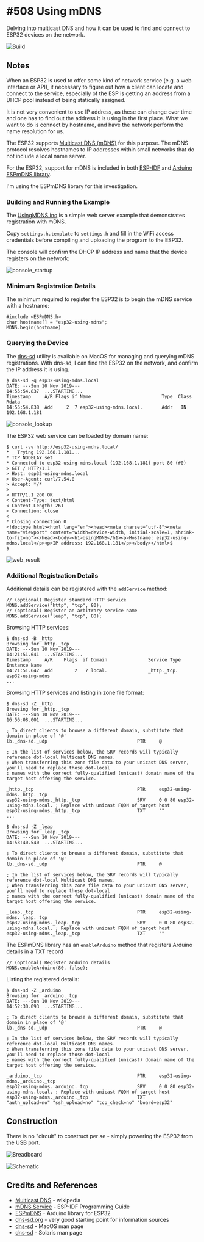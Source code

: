 # #508 Using mDNS

Delving into multicast DNS and how it can be used to find and connect to ESP32 devices on the network.

![Build](./assets/UsingMDNS_build.jpg?raw=true)

## Notes

When an ESP32 is used to offer some kind of network service (e.g. a web interface or API),
it necessary to figure out how a client can locate and connect to the service,
especially of the ESP is getting an address from a DHCP pool instead of being statically assigned.

It is not very convenient to use IP address, as these can change over time and one has to find out the address it is using in the first place.
What we want to do is connect by hostname, and have the network perform the name resolution for us.

The ESP32 supports [Multicast DNS (mDNS)](https://en.wikipedia.org/wiki/Multicast_DNS) for this purpose.
The mDNS protocol resolves hostnames to IP addresses within small networks that do not include a local name server.

For the ESP32, support for mDNS is included in both
[ESP-IDF](https://docs.espressif.com/projects/esp-idf/en/latest/api-reference/protocols/mdns.html) and
[Arduino ESPmDNS library](https://github.com/espressif/arduino-esp32/tree/master/libraries/ESPmDNS).

I'm using the ESPmDNS library for this investigation.

### Building and Running the Example

The [UsingMDNS.ino](./UsingMDNS.ino) is a simple web server example that demonstrates registration with mDNS.

Copy `settings.h.template` to `settings.h` and fill in the WiFi access credentials before compiling and uploading the program to the ESP32.

The console will confirm the DHCP IP address and name that the device registers on the network:

![console_startup](./assets/console_startup.png?raw=true)

### Minimum Registration Details

The minimum required to register the ESP32 is to begin the mDNS service with a hostname:

    #include <ESPmDNS.h>
    char hostname[] = "esp32-using-mdns";
    MDNS.begin(hostname)

### Querying the Device

The [dns-sd](https://docs.oracle.com/cd/E36784_01/html/E36871/dns-sd-1m.html) utility is available on MacOS for managing and querying mDNS registrations.
With dns-sd, I can find the ESP32 on the network, and confirm the IP address it is using.

    $ dns-sd -q esp32-using-mdns.local
    DATE: ---Sun 10 Nov 2019---
    14:55:54.837  ...STARTING...
    Timestamp     A/R Flags if Name                          Type  Class   Rdata
    14:55:54.838  Add     2  7 esp32-using-mdns.local.       Addr   IN     192.168.1.181

![console_lookup](./assets/console_lookup.png?raw=true)

The ESP32 web service can be loaded by domain name:

    $ curl -vv http://esp32-using-mdns.local/
    *   Trying 192.168.1.181...
    * TCP_NODELAY set
    * Connected to esp32-using-mdns.local (192.168.1.181) port 80 (#0)
    > GET / HTTP/1.1
    > Host: esp32-using-mdns.local
    > User-Agent: curl/7.54.0
    > Accept: */*
    >
    < HTTP/1.1 200 OK
    < Content-Type: text/html
    < Content-Length: 261
    < Connection: close
    <
    * Closing connection 0
    <!doctype html><html lang="en"><head><meta charset="utf-8"><meta name="viewport" content="width=device-width, initial-scale=1, shrink-to-fit=no"></head><body><h1>UsingMDNS</h1><p>Hostname: esp32-using-mdns.local</p><p>IP address: 192.168.1.181</p></body></html>$
    $

![web_result](./assets/web_result.png?raw=true)

### Additional Registration Details

Additional details can be registered with the `addService` method:

    // (optional) Register standard HTTP service
    MDNS.addService("http", "tcp", 80);
    // (optional) Register an arbitrary service name
    MDNS.addService("leap", "tcp", 80);

Browsing HTTP services:

    $ dns-sd -B _http
    Browsing for _http._tcp
    DATE: ---Sun 10 Nov 2019---
    14:21:51.641  ...STARTING...
    Timestamp     A/R    Flags  if Domain               Service Type         Instance Name
    14:21:51.642  Add        2   7 local.               _http._tcp.          esp32-using-mdns
    ...

Browsing HTTP services and listing in zone file format:

    $ dns-sd -Z _http
    Browsing for _http._tcp
    DATE: ---Sun 10 Nov 2019---
    16:56:08.001  ...STARTING...

    ; To direct clients to browse a different domain, substitute that domain in place of '@'
    lb._dns-sd._udp                                 PTR     @

    ; In the list of services below, the SRV records will typically reference dot-local Multicast DNS names.
    ; When transferring this zone file data to your unicast DNS server, you'll need to replace those dot-local
    ; names with the correct fully-qualified (unicast) domain name of the target host offering the service.

    _http._tcp                                      PTR     esp32-using-mdns._http._tcp
    esp32-using-mdns._http._tcp                     SRV     0 0 80 esp32-using-mdns.local. ; Replace with unicast FQDN of target host
    esp32-using-mdns._http._tcp                     TXT     ""
    ...

    $ dns-sd -Z _leap
    Browsing for _leap._tcp
    DATE: ---Sun 10 Nov 2019---
    14:53:40.540  ...STARTING...

    ; To direct clients to browse a different domain, substitute that domain in place of '@'
    lb._dns-sd._udp                                 PTR     @

    ; In the list of services below, the SRV records will typically reference dot-local Multicast DNS names.
    ; When transferring this zone file data to your unicast DNS server, you'll need to replace those dot-local
    ; names with the correct fully-qualified (unicast) domain name of the target host offering the service.

    _leap._tcp                                      PTR     esp32-using-mdns._leap._tcp
    esp32-using-mdns._leap._tcp                     SRV     0 0 80 esp32-using-mdns.local. ; Replace with unicast FQDN of target host
    esp32-using-mdns._leap._tcp                     TXT     ""

The ESPmDNS library has an `enableArduino` method that registers Arduino details in a TXT record

    // (optional) Register arduino details
    MDNS.enableArduino(80, false);

Listing the registered details:

    $ dns-sd -Z _arduino
    Browsing for _arduino._tcp
    DATE: ---Sun 10 Nov 2019---
    14:52:30.093  ...STARTING...

    ; To direct clients to browse a different domain, substitute that domain in place of '@'
    lb._dns-sd._udp                                 PTR     @

    ; In the list of services below, the SRV records will typically reference dot-local Multicast DNS names.
    ; When transferring this zone file data to your unicast DNS server, you'll need to replace those dot-local
    ; names with the correct fully-qualified (unicast) domain name of the target host offering the service.

    _arduino._tcp                                   PTR     esp32-using-mdns._arduino._tcp
    esp32-using-mdns._arduino._tcp                  SRV     0 0 80 esp32-using-mdns.local. ; Replace with unicast FQDN of target host
    esp32-using-mdns._arduino._tcp                  TXT     "auth_upload=no" "ssh_upload=no" "tcp_check=no" "board=esp32"

## Construction

There is no "circuit" to construct per se - simply powering the ESP32 from the USB port.

![Breadboard](./assets/UsingMDNS_bb.jpg?raw=true)

![Schematic](./assets/UsingMDNS_schematic.jpg?raw=true)

## Credits and References

* [Multicast DNS](https://en.wikipedia.org/wiki/Multicast_DNS) - wikipedia
* [mDNS Service](https://docs.espressif.com/projects/esp-idf/en/latest/api-reference/protocols/mdns.html) - ESP-IDF Programming Guide
* [ESPmDNS](https://github.com/espressif/arduino-esp32/tree/master/libraries/ESPmDNS) - Arduino library for ESP32
* [dns-sd.org](http://www.dns-sd.org/) - very good starting point for information sources
* [dns-sd](https://www.unix.com/man-page/osx/1/dns-sd/) - MacOS man page
* [dns-sd](https://docs.oracle.com/cd/E36784_01/html/E36871/dns-sd-1m.html) - Solaris man page
